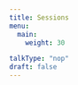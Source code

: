 ```yaml
---
title: Sessions
menu:
  main:
    weight: 30

talkType: "nop"
draft: false    
---
```


<script type="text/javascript" src="https://sessionize.com/api/v2/9xw86vq8/view/GridSmart"></script>

